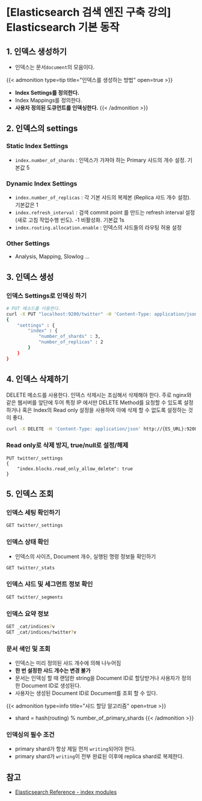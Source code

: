 # [Elasticsearch 검색 엔진 구축 강의] Elasticsearch 기본 동작



## 1. 인덱스 생성하기
- 인덱스는 문서`document`의 모음이다.

{{< admonition type=tip title="인덱스를 생성하는 방법" open=true >}}
- **Index Settings를 정의한다.**
- Index Mappings를 정의한다. 
- **사용자 정의된 도큐먼트를 인덱싱한다.** 
{{< /admonition >}}

## 2. 인덱스의 settings

### Static Index Settings
- `index.number_of_shards` : 인덱스가 가져야 하는 Primary 샤드의 개수 설정. 기본값 5

### Dynamic Index Settings
- `index.number_of_replicas` : 각 기본 샤드의 복제본 (Replica 샤드 개수 설정). 기본값은 1
- `index.refresh_interval` : 검색 commit point 를 만드는 refresh interval 설정 (새로 고침 작업수행 빈도). -1 비활성화. 기본값 1s
- `index.routing.allocation.enable` : 인덱스의 샤드들의 라우팅 허용 설정

### Other Settings
* Analysis, Mapping, Slowlog ... 

## 3. 인덱스 생성

### 인덱스 Settings로 인덱싱 하기
```bash
# PUT 메소드를 이용한다.
curl -X PUT "localhost:9200/twitter" -H 'Content-Type: application/json' -d
{
    "settings" : {
        "index" : {
            "number_of_shards" : 3, 
            "number_of_replicas" : 2 
        }
    }
}
```

## 4. 인덱스 삭제하기
DELETE 메소드를 사용한다. 인덱스 삭제시는 조심해서 삭제해야 한다. 주로 nginx와 같은 웹서버를 앞단에 두어 특정 IP 에서만 DELETE Method를 요청할 수 있도록 설정하거나 혹은 Index의 Read only 설정을 사용하여 아예 삭제 할 수 없도록 설정하는 것이 좋다.

```bash
curl -X DELETE -H 'Content-Type: application/json' http://{ES_URL}:9200/{index}
```

### Read only로 삭제 방지, true/null로 설정/해제
```
PUT twitter/_settings 
{
    "index.blocks.read_only_allow_delete": true 
}
```

## 5. 인덱스 조회

### 인덱스 세팅 확인하기
```bash
GET twitter/_settings
```

### 인덱스 상태 확인
- 인덱스의 사이즈, Document 개수, 실행된 명령 정보들 확인하기
```bash
GET twitter/_stats
```

### 인덱스 샤드 및 세그먼트 정보 확인
```bash
GET twitter/_segments
```

### 인덱스 요약 정보
```bash
GET _cat/indices?v
GET _cat/indices/twitter?v
```

### 문서 색인 및 조회
- 인덱스는 미리 정의된 샤드 개수에 의해 나누어짐
- **한 번 설정한 샤드 개수는 변경 불가**
- 문서는 인덱싱 할 때 랜덤한 string을 Document ID로 할당받거나 사용자가 정의한 Document ID로 생성된다.
- 사용자는 생성된 Document ID로 Document를 조회 할 수 있다.

{{< admonition type=info title="샤드 할당 알고리즘" open=true >}}
- shard = hash(routing) % number_of_primary_shards
{{< /admonition >}}

### 인덱싱의 필수 조건
- primary shard가 항상 제일 먼저 `writing`되어야 한다.
- primary shard가 `writing`이 전부 완료된 이후에 replica shard로 복제한다.


## 참고
+ [Elasticsearch Reference - index modules](https://www.elastic.co/guide/en/elasticsearch/reference/current/index-modules.html#index-modules-settings)

